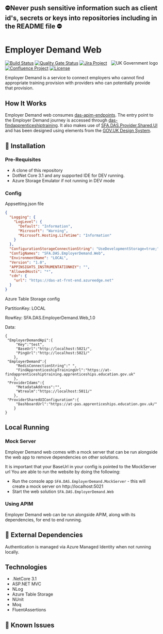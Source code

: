 ﻿##  ⛔Never push sensitive information such as client id's, secrets or keys into repositories including in the README file ⛔

# Employer Demand Web

<img src="https://avatars.githubusercontent.com/u/9841374?s=200&v=4" align="right" alt="UK Government logo">

[![Build Status](https://sfa-gov-uk.visualstudio.com/Digital%20Apprenticeship%20Service/_apis/build/status/SkillsFundingAgency.das-employerdemand-web?branchName=master)](https://sfa-gov-uk.visualstudio.com/Digital%20Apprenticeship%20Service/_build/latest?definitionId=2181&branchName=master)
[![Quality Gate Status](https://sonarcloud.io/api/project_badges/measure?project=SkillsFundingAgency_das-employerdemand-web&metric=alert_status)](https://sonarcloud.io/dashboard?id=_projectId_)
[![Jira Project](https://img.shields.io/badge/Jira-Project-blue)](https://skillsfundingagency.atlassian.net/secure/RapidBoard.jspa?rapidView=664)
[![Confluence Project](https://img.shields.io/badge/Confluence-Project-blue)](https://skillsfundingagency.atlassian.net/wiki/spaces/NDL/pages/2393178481/AED)
[![License](https://img.shields.io/badge/license-MIT-lightgrey.svg?longCache=true&style=flat-square)](https://en.wikipedia.org/wiki/MIT_License)


Employer Demand is a service to connect employers who cannot find appropriate training provision with providers who can potentially provide that provision.

## How It Works

Employer Demand web consumes [das-apim-endpoints](https://github.com/skillsfundingagency/das-apim-endpoints). The entry point to the Employer Demand journey is accessed through [das-findapprenticeshiptraining](https://github.com/SkillsFundingAgency/das-findapprenticeshiptraining/).
It also makes use of [SFA.DAS.Provider.Shared.UI](https://github.com/SkillsFundingAgency/das-shared-packages/tree/master/SFA.DAS.Provider.Shared.UI) and has been designed using elements from the [GOV.UK Design System](https://design-system.service.gov.uk/).

## 🚀 Installation

### Pre-Requisites

* A clone of this repository
* DotNet Core 3.1 and any supported IDE for DEV running.
* Azure Storage Emulator if not running in DEV mode

### Config

Appsetting.json file
```json
{
  "Logging": {
    "LogLevel": {
      "Default": "Information",
      "Microsoft": "Warning",
      "Microsoft.Hosting.Lifetime": "Information"
    }
  },
  "ConfigurationStorageConnectionString": "UseDevelopmentStorage=true;",
  "ConfigNames": "SFA.DAS.EmployerDemand.Web",
  "EnvironmentName": "LOCAL",
  "Version": "1.0",
  "APPINSIGHTS_INSTRUMENTATIONKEY": "",
  "AllowedHosts": "*",
  "cdn": {
    "url": "https://das-at-frnt-end.azureedge.net"
  }
}
```


Azure Table Storage config

PartitionKey: LOCAL

RowKey: SFA.DAS.EmployerDemand.Web_1.0

Data:
```
{
 "EmployerDemandApi":{
     "Key":"test",
     "BaseUrl":"http://localhost:5021/",
     "PingUrl":"http://localhost:5021/"
    },
 "EmployerDemand":{
     "RedisConnectionString":" ",
     "FindApprenticeshipTrainingUrl":"https://at-findapprenticeshiptraining.apprenticeships.education.gov.uk"
    },
 "ProviderIdams":{
     "MetadataAddress":"",
     "Wtrealm":"https://localhost:5011/"
    },
 "ProviderSharedUIConfiguration":{
     "DashboardUrl":"https://at-pas.apprenticeships.education.gov.uk/"
    }
}
```

## Local Running

### Mock Server

Employer Demand web comes with a mock server that can be run alongside the web app to remove dependencies on other solutions.

It is important that your BaseUrl in your config is pointed to the MockServer url
You are able to run the website by doing the following:
* Run the console app ```SFA.DAS.EmployerDemand.MockServer``` - this will create a mock server on http://localhost:5021
* Start the web solution ```SFA.DAS.EmployerDemand.Web```

### Using APIM

Employer Demand web can be run alongside APIM, along with its dependencies, for end to end running.

## 🔗 External Dependencies

Authentication is managed via Azure Managed Identity when not running locally.

## Technologies

* .NetCore 3.1
* ASP.NET MVC
* NLog
* Azure Table Storage
* NUnit
* Moq
* FluentAssertions

## 🐛 Known Issues
